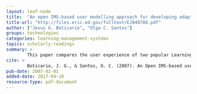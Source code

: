 ```yaml
---
layout: leaf-node
title:  "An open IMS-based user modelling approach for developing adaptive learning management systems"
title-url: "http://files.eric.ed.gov/fulltext/EJ840788.pdf"
author: ["Jesus G. Boticario", "Olga C. Santos"]
groups: technologies
categories: learning-management-systems
topics: scholarly-readings
summary: >
        This paper compares the user experience of two popular Learning Management Systems of the time: Blackboard and Moodle.
cite: >
        Boticario, J. G., & Santos, O. C. (2007). An Open IMS-based user modelling approach for developing adaptive learning management systems. Journal of Interactive Media in Education.
pub-date: 2007-02-01
added-date: 2017-04-10
resource-type: pdf-document
---
```

